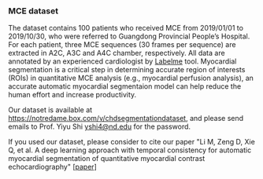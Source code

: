 ### MCE dataset

The dataset contains 100 patients who received MCE from 2019/01/01 to 2019/10/30, who were referred to Guangdong Provincial People’s Hospital. For each patient, three MCE sequences (30 frames per sequence) are extracted in A2C, A3C and A4C chamber, respectively. All data are annotated by an experienced cardiologist by [Labelme](https://github.com/wkentaro/labelme) tool.
Myocardial segmentation is a critical step in determining accurate region of interests (ROIs) in quantitative MCE analysis (e.g., myocardial perfusion analysis), an accurate automatic myocardial segmentaion model can help reduce the human effort and increase productivity.

Our dataset is available at https://notredame.box.com/v/chdsegmentationdataset, and please send emails to Prof. Yiyu Shi yshi4@nd.edu for the password.

If you used our dataset, please consider to cite our paper "Li M, Zeng D, Xie Q, et al. A deep learning approach with temporal consistency for automatic myocardial segmentation of quantitative myocardial contrast echocardiography" [[paper]](https://link.springer.com/article/10.1007/s10554-021-02181-8)